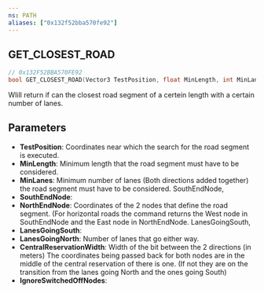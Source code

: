 ```yaml
---
ns: PATH
aliases: ["0x132f52bba570fe92"]
---
```

## GET_CLOSEST_ROAD

```c
// 0x132F52BBA570FE92
bool GET_CLOSEST_ROAD(Vector3 TestPosition, float MinLength, int MinLanes, Vector3 SouthEndNode, Vector3 NorthEndNode, int LanesGoingSouth, int LanesGoingNorth, float CentralReservationWidth, bool IgnoreSwitchedOffNodes);
```

WIill return if can the closest road segment of a certein length with a certain number of lanes.


## Parameters
* **TestPosition**: Coordinates near which the search for the road segment is executed.
* **MinLength**: Minimum length that the road segment must have to be considered.
* **MinLanes**: Minimum number of lanes (Both directions added together) the road segment must have to be considered. SouthEndNode,
* **SouthEndNode**: 
* **NorthEndNode**: Coordinates of the 2 nodes that define the road segment. (For horizontal roads the command returns the West node in SouthEndNode and the East node in NorthEndNode. LanesGoingSouth,
* **LanesGoingSouth**: 
* **LanesGoingNorth**: Number of lanes that go either way.
* **CentralReservationWidth**: Width of the bit between the 2 directions (in meters) The coordinates being passed back for both nodes are in the middle of the central reservation of there is one. (If not they are on the transition from the lanes going North and the ones going South)
* **IgnoreSwitchedOffNodes**: 
